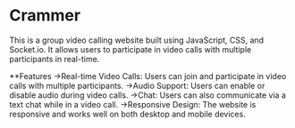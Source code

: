 # Crammer
This is a group video calling website built using JavaScript, CSS, and Socket.io. It allows users to participate in video calls with multiple participants in real-time.

**Features
->Real-time Video Calls: Users can join and participate in video calls with multiple participants.
->Audio Support: Users can enable or disable audio during video calls.
->Chat: Users can also communicate via a text chat while in a video call.
->Responsive Design: The website is responsive and works well on both desktop and mobile devices.

